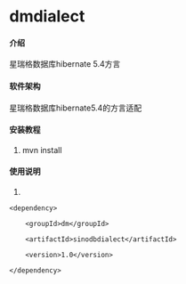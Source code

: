 # dmdialect

#### 介绍
星瑞格数据库hibernate 5.4方言

#### 软件架构
星瑞格数据库hibernate5.4的方言适配


#### 安装教程

1.  mvn install

#### 使用说明

1.  
```
<dependency>

    <groupId>dm</groupId>

    <artifactId>sinodbdialect</artifactId>

    <version>1.0</version>

</dependency>
```